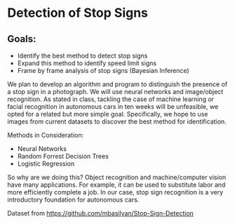 # Detection of Stop Signs

## Goals:
- Identify the best method to detect stop signs
- Expand this method to identify speed limit signs
- Frame by frame analysis of stop signs (Bayesian Inference)

We plan to develop an algorithm and program to distinguish the presence of a stop sign in a photograph.  We will use neural networks and image/object recognition.  As stated in class, tackling the case of machine learning or facial recognition in autonomous cars in ten weeks will be unfeasible, we opted for a related but more simple goal.  Specifically, we hope to use images from current datasets to discover the best method for identification.

Methods in Consideration:
- Neural Networks
- Random Forrest Decision Trees
- Logistic Regression

So why are we doing this? Object recognition and machine/computer vision have many applications.  For example, it can be used to substitute labor and more efficiently complete a job.  In our case, stop sign recognition is a very introductory foundation for autonomous cars.  

Dataset from https://github.com/mbasilyan/Stop-Sign-Detection
